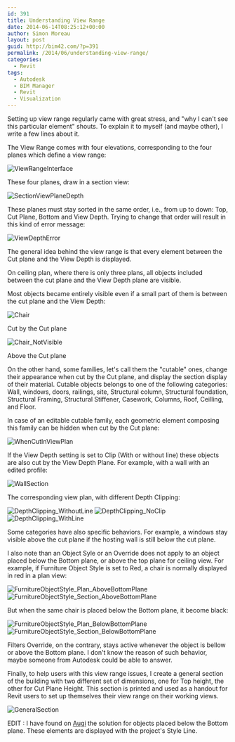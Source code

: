 ```yaml
---
id: 391
title: Understanding View Range
date: 2014-06-14T08:25:12+00:00
author: Simon Moreau
layout: post
guid: http://bim42.com/?p=391
permalink: /2014/06/understanding-view-range/
categories:
  - Revit
tags:
  - Autodesk
  - BIM Manager
  - Revit
  - Visualization
---
```

Setting up view range regularly came with great stress, and "why I can't see this particular element" shouts. To explain it to myself (and maybe other), I write a few lines about it.

The View Range comes with four elevations, corresponding to the four planes which define a view range:

![ViewRangeInterface](/assets/2014/06/ViewRangeInterface.png)

These four planes, draw in a section view:

![SectionViewPlaneDepth](/assets/2014/06/SectionViewPlaneDepth.png)

These planes must stay sorted in the same order, i.e., from up to down: Top, Cut Plane, Bottom and View Depth. Trying to change that order will result in this kind of error message:

![ViewDepthError](/assets/2014/06/ViewDepthError.png)

The general idea behind the view range is that every element between the Cut plane and the View Depth is displayed.

On ceiling plan, where there is only three plans, all objects included between the cut plane and the View Depth plane are visible.

Most objects became entirely visible even if a small part of them is between the cut plane and the View Depth:

![Chair](/assets/2014/06/Chair.png)

Cut by the Cut plane

![Chair_NotVisible](/assets/2014/06/Chair_NotVisible.png)

Above the Cut plane

On the other hand, some families, let's call them the "cutable" ones, change their appearance when cut by the Cut plane, and display the section display of their material. Cutable objects belongs to one of the following categories: Wall, windows, doors, railings, site, Structural column, Structural foundation, Structural Framing, Structural Stiffener, Casework, Columns, Roof, Ceilling, and Floor.

In case of an editable cutable family, each geometric element composing this family can be hidden when cut by the Cut plane:

![WhenCutInViewPlan](/assets/2014/06/WhenCutInViewPlan.png)

If the View Depth setting is set to Clip (With or without line) these objects are also cut by the View Depth Plane. For example, with a wall with an edited profile:

![WallSection](/assets/2014/06/WallSection.png)

The corresponding view plan, with different Depth Clipping:

![DepthClipping_WithoutLine](/assets/2014/06/DepthClipping_WithoutLine.png)
![DepthClipping_NoClip](/assets/2014/06/DepthClipping_NoClip.png)
![DepthClipping_WithLine](/assets/2014/06/DepthClipping_WithLine.png)

Some categories have also specific behaviors. For example, a windows stay visible above the cut plane if the hosting wall is still below the cut plane.

I also note than an Object Syle or an Override does not apply to an object placed below the Bottom plane, or above the top plane for ceiling view. For example, if Furniture Object Style is set to Red, a chair is normally displayed in red in a plan view:

![FurnitureObjectStyle_Plan_AboveBottomPlane](/assets/2014/06/FurnitureObjectStyle_Plan_AboveBottomPlane.png)
![FurnitureObjectStyle_Section_AboveBottomPlane](/assets/2014/06/FurnitureObjectStyle_Section_AboveBottomPlane.png)

But when the same chair is placed below the Bottom plane, it become black:

![FurnitureObjectStyle_Plan_BelowBottomPlane](/assets/2014/06/FurnitureObjectStyle_Plan_BelowBottomPlane.png)
![FurnitureObjectStyle_Section_BelowBottomPlane](/assets/2014/06/FurnitureObjectStyle_Section_BelowBottomPlane.png)

Filters Override, on the contrary, stays active whenever the object is bellow or above the Bottom plane. I don't know the reason of such behavior, maybe someone from Autodesk could be able to answer.

Finally, to help users with this view range issues, I create a general section of the building with two different set of dimensions, one for Top height, the other for Cut Plane Height. This section is printed and used as a handout for Revit users to set up themselves their view range on their working views.

![GeneralSection](/assets/2014/06/GeneralSection.png)

EDIT : I have found on [Augi](http://www.augi.com/library/understanding-view-range) the solution for objects placed below the Bottom plane. These elements are displayed with the project's <Beyond> Style Line.